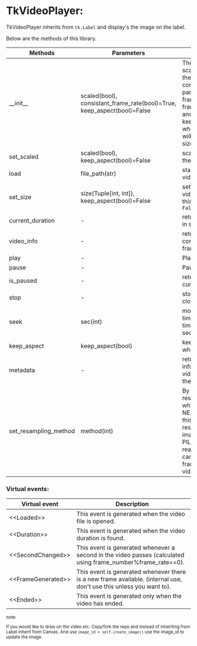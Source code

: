 # TkVideoPlayer:

TkVideoPlayer inherits from `tk.Label` and display's the image on the label.

Below are the methods of this library.

| Methods          | Parameters                           | Description                                                                                                                                                                                   |
|------------------|--------------------------------------|-----------------------------------------------------------------------------------------------------------------------------------------------------------------------------------------------|
| \_\_init\_\_     | scaled(bool), consistant_frame_rate(bool)=True, keep_aspect(bool)=False   | The scale parameter scales the video to the label size.  The consistant_frame_rate parameter skips frames to keep the framerate consistant and keep_aspect keeps aspect ratio when resizing(note: It will not increase the size)       |
| set_scaled       | scaled(bool), keep_aspect(bool)=False                         | scales the video to the label size.                                                                                                                                                           |
| load             | file_path(str)                       | starts loading the video in a thread.                                                                                                                                                         |
| set_size         | size(Tuple[int, int]), keep_aspect(bool)=False | sets the size of the video frame. setting this will set scaled to `False`                                                                                                                     |
| current_duration  | -                                    | return video duration in seconds.                                                                                                                                                             |
| video_info       | -                                    | returns dictionary containing framerate, framesize, duration.|
| play             | -                                    | Plays the video.                                                                                                                                                                              |
| pause            | -                                    | Pauses the video                                                                                                                                                                              |
| is_paused        | -                                    | returns if the video is currently paused.                                                                                                                                               
| stop             | -                                    | stops playing the file, closes the file.  |
| seek             | sec(int)                             | moves to specific time stamp. provide time stamp in seconds                                           
| keep_aspect             | keep_aspect(bool)                            | keeps aspect ratio when resizing                                          
| metadata         | -                                    | returns meta information of the video if available in the form of dictionary                                           
| set_resampling_method|  method(int)                                   | By default the resampling method while resizing is NEAREST, changing this can affect how its resampled when image is resized, refer PIL documentation to read more (note: this can also affect the framerate of the video)|

### Virtual events:

| Virtual event          | Description                                                                                                         |
|------------------------|---------------------------------------------------------------------------------------------------------------------|
| \<\<Loaded\>\>       | This event is generated when the video file is opened.                                                           |
| \<\<Duration\>\>       | This event is generated when the video duration is found.                                                           |
| \<\<SecondChanged\>\>  | This event is generated whenever a second in the video passes (calculated using frame_number%frame_rate==0).        |
| \<\<FrameGenerated\>\> | This event is generated whenever there is a new frame available. (internal use, don't use this unless you want to). |
| \<\<Ended\>\>          | This event is generated only when the video has ended.                                                              |

<sub> 

note:

If you would like to draw on the video etc. Copy/fork the repo and instead of inheriting from Label inherit from Canvas.
And use `image_id = self.create_image()` use the image_id to update the image.

</sub>

